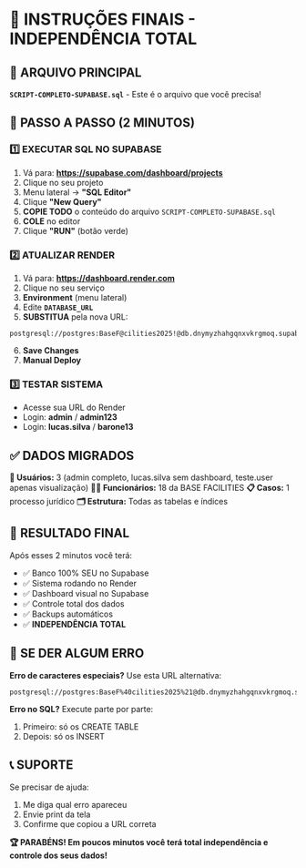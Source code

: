 # 🎯 INSTRUÇÕES FINAIS - INDEPENDÊNCIA TOTAL

## 📁 ARQUIVO PRINCIPAL
**`SCRIPT-COMPLETO-SUPABASE.sql`** - Este é o arquivo que você precisa!

## 🚀 PASSO A PASSO (2 MINUTOS)

### 1️⃣ EXECUTAR SQL NO SUPABASE
1. Vá para: **https://supabase.com/dashboard/projects**
2. Clique no seu projeto
3. Menu lateral → **"SQL Editor"**
4. Clique **"New Query"**
5. **COPIE TODO** o conteúdo do arquivo `SCRIPT-COMPLETO-SUPABASE.sql`
6. **COLE** no editor
7. Clique **"RUN"** (botão verde)

### 2️⃣ ATUALIZAR RENDER
1. Vá para: **https://dashboard.render.com**
2. Clique no seu serviço
3. **Environment** (menu lateral)
4. Edite **`DATABASE_URL`**
5. **SUBSTITUA** pela nova URL:
```
postgresql://postgres:BaseF@cilities2025!@db.dnymyzhahgqnxvkrgmoq.supabase.co:5432/postgres
```
6. **Save Changes**
7. **Manual Deploy**

### 3️⃣ TESTAR SISTEMA
- Acesse sua URL do Render
- Login: **admin** / **admin123**
- Login: **lucas.silva** / **barone13**

## ✅ DADOS MIGRADOS

**👥 Usuários:** 3 (admin completo, lucas.silva sem dashboard, teste.user apenas visualização)
**👨‍💼 Funcionários:** 18 da BASE FACILITIES
**📋 Casos:** 1 processo jurídico
**🗂️ Estrutura:** Todas as tabelas e índices

## 🎉 RESULTADO FINAL

Após esses 2 minutos você terá:
- ✅ Banco 100% SEU no Supabase
- ✅ Sistema rodando no Render
- ✅ Dashboard visual no Supabase
- ✅ Controle total dos dados
- ✅ Backups automáticos
- ✅ **INDEPENDÊNCIA TOTAL**

## 🔧 SE DER ALGUM ERRO

**Erro de caracteres especiais?** Use esta URL alternativa:
```
postgresql://postgres:BaseF%40cilities2025%21@db.dnymyzhahgqnxvkrgmoq.supabase.co:5432/postgres
```

**Erro no SQL?** Execute parte por parte:
1. Primeiro: só os CREATE TABLE
2. Depois: só os INSERT

## 📞 SUPORTE

Se precisar de ajuda:
1. Me diga qual erro apareceu
2. Envie print da tela
3. Confirme que copiou a URL correta

**🏆 PARABÉNS! Em poucos minutos você terá total independência e controle dos seus dados!**
